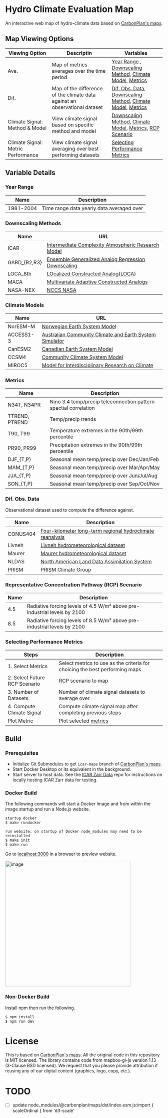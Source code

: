 # Hydro Climate Evaluation Map
An interactive web map of hydro-climate data based on [CarbonPlan's maps](https://github.com/carbonplan/maps).

## Map Viewing Options

| **Viewing Option** | **Descriptin**                                | **Variables** |
|--------------------|-----------------------------------------------|--------------|
| Ave.               | Map of metrics averages over the time period |  [Year Range ](https://github.com/scrasmussen/icar-maps?tab=readme-ov-file#year-range), [Downscaling Method](https://github.com/scrasmussen/icar-maps?tab=readme-ov-file#year-range), [Climate Model](https://github.com/scrasmussen/icar-maps?tab=readme-ov-file#year-range), [Metrics](https://github.com/scrasmussen/icar-maps?tab=readme-ov-file#year-range) |
| Dif.               | Map of the difference of the climate data against an observational dataset | [Dif. Obs. Data](https://github.com/scrasmussen/icar-maps?tab=readme-ov-file#year-range), [Downscaling Method](https://github.com/scrasmussen/icar-maps?tab=readme-ov-file#downscaling-methods), [Climate Model](https://github.com/scrasmussen/icar-maps?tab=readme-ov-file#climate-models), [Metrics](https://github.com/scrasmussen/icar-maps?tab=readme-ov-file#metrics) |
| Climate Signal: Method & Model | View climate signal based on specific method and model | [Downscaling Method](https://github.com/scrasmussen/icar-maps?tab=readme-ov-file#downscaling-methods), [Climate Model](https://github.com/scrasmussen/icar-maps?tab=readme-ov-file#climate-models), [Metrics](https://github.com/scrasmussen/icar-maps?tab=readme-ov-file#metrics), [RCP Scenario](https://github.com/scrasmussen/icar-maps?tab=readme-ov-file#representative-concentration-pathway-rcp-scenario) |
| Climate Signal: Metric Performance | View climate signal averaging over best performing datasets | [Selecting Performance Metrics](https://github.com/scrasmussen/icar-maps?tab=readme-ov-file#selecting-performance-metrics) |

## Variable Details
### Year Range

| **Name**  | **Description**                           |
|-----------|-------------------------------------------|
| 1981-2004 | Time range data yearly data averaged over |

### Downscaling Methods

| **Name**     | **URL**                                                                                             |
|--------------|-----------------------------------------------------------------------------------------------------|
| ICAR         | [Intermediate Complexity Atmospheric Research Model](https://github.com/NCAR/icar)                  |
| GARD_{R2,R3} | [Ensemble Generalized Analog Regression Downscaling](https://github.com/NCAR/GARD)                  |
| LOCA_8th     | [LOcalized Constructed Analog(LOCA)](https://github.com/NCAR/LOCA_Downscaling_Analysis)             |
| MACA         | [Multivariate Adaptive Constructed Analogs](https://climate.northwestknowledge.net/MACA/index.php)  |
| NASA-NEX     | [NCCS NASA](https://www.nccs.nasa.gov/services/data-collections/land-based-products/nex-gddp-cmip6) |

### Climate Models

| **Name**  | **URL**                                                                                                                                 |
|-----------|-----------------------------------------------------------------------------------------------------------------------------------------|
| NorESM-M  | [Norwegian Earth System Model](https://github.com/NorESMhub/NorESM)                                                                     |
| ACCESS1-3 | [Australian Community Climate and Earth System Simulator](https://www.csiro.au/en/research/environmental-impacts/climate-change/access) |
| CanESM2   | [Canadian Earth System Model](https://climate-scenarios.canada.ca/?page=pred-canesm2)                                                   |
| CCSM4     | [Community Climate System Model](https://www2.cesm.ucar.edu/models/ccsm4.0/)                                                            |
| MIROC5    | [Model for Interdisciplinary Research on Climate](https://www.icesfoundation.org/Pages/ScienceItemDetails.aspx?siid=181)                |

### Metrics

| **Name**       | **Description**                                                  |
|----------------|------------------------------------------------------------------|
| N34T, N34PR    | Nino 3.4 temp/precip teleconnection pattern spactial correlation |
| TTREND, PTREND | Temp/precip trends                                               |
| T90, T99       | Temperature extremes in the 90th/99th percentile                 |
| PR90, PR99     | Precipitation extremes in the 90th/99th percentile               |
| DJF_{T,P}      | Seasonal mean temp/precip over Dec/Jan/Feb                       |
| MAM_{T,P}      | Seasonal mean temp/precip over Mar/Apr/May                       |
| JJA_{T,P}      | Seasonal mean temp/precip over Jun/Jul/Aug                       |
| SON_{T,P}      | Seasonal mean temp/precip over Sep/Oct/Nov                       |

### Dif. Obs. Data
Observational dataset used to compute the difference against.

| **Name** | **Description** |
|----------|-----------------|
| CONUS404 | [Four-kilometer long-term regional hydroclimate reanalysis ](https://www.usgs.gov/data/conus404-four-kilometer-long-term-regional-hydroclimate-reanalysis-over-conterminous-united) |
| Livneh   | [Livneh hydrometeorological dataset](https://climatedataguide.ucar.edu/climate-data/livneh-gridded-precipitation-and-other-meteorological-variables-continental-us-mexico) |
| Maurer   | [Maurer hydrometeorological dataset](https://www.engr.scu.edu/~emaurer/gridded_obs/index_gridded_obs.html) |
| NLDAS    | [North American Land Data Assimilation System](https://ldas.gsfc.nasa.gov/nldas)                           |
| PRISM    | [PRISM Climate Group](https://prism.oregonstate.edu/)                                                      |

### Representative Concentration Pathway (RCP) Scenario

| **Name** | **Description**                                                          |
|----------|--------------------------------------------------------------------------|
| 4.5      | Radiative forcing levels of 4.5 W/m² above pre-industrial levels by 2100 |
| 8.5      | Radiative forcing levels of 8.5 W/m² above pre-industrial levels by 2100 |

### Selecting Performance Metrics

| **Steps**                     | **Description**                                                             |
|-------------------------------|-----------------------------------------------------------------------------|
| 1. Select Metrics             | Select metrics to use as the criteria for choicing the best performing maps |
| 2. Select Future RCP Scenario | RCP scenario to map                                                         |
| 3. Number of Datasets         | Number of climate signal datasets to average over                           |
| 4. Compute Climate Signal     | Compute climate signal map after completing previous steps                  |
| Plot Metric                   | Plot selected [metrics](https://github.com/scrasmussen/icar-maps?tab=readme-ov-file#metrics) |



## Build
### Prerequisites
- Initialize Git Submodules to get `icar-maps` branch of [CarbonPlan's maps](https://github.com/scrasmussen/carbonplan-maps).
- Start Docker Desktop or its equivalent in the background.
- Start server to host data.
  See the [ICAR Zarr Data](https://github.com/scrasmussen/icar-zarr-data) repo for instructions on locally hosting ICAR Zarr data for testing.

### Docker Build
The following commands will start a Docker Image and from within the image startup and run a Node.js website.
```
startup docker
$ make rundocker

run website, on startup of Docker node_modules may need to be reinstalled
$ make init
$ make run
```
Go to [localhost:3000](http://localhost:3000) in a browser to preview website.

<img width="400" alt="image" src="https://github.com/scrasmussen/icar-maps/assets/5750642/5ab5462d-206c-4bb5-9a67-2ac45606ad22">




### Non-Docker Build
Install npm then run the following.
```
$ npm install .
$ npm run dev
```

# License
This is based on [CarbonPlan's maps](https://github.com/carbonplan/maps).
All the original code in this repository is MIT licensed. The library contains code from mapbox-gl-js version 1.13 (3-Clause BSD licensed). We request that you please provide attribution if reusing any of our digital content (graphics, logo, copy, etc.).


# TODO
- [ ] update node_modules/@carbonplan/maps/dst/index.esm.js:import { scaleOrdinal } from 'd3-scale'
